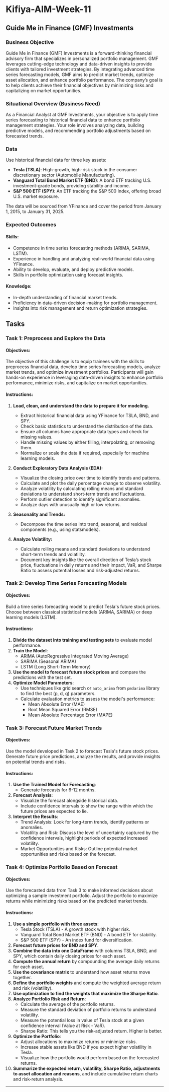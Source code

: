 # Kifiya-AIM-Week-11

## Guide Me in Finance (GMF) Investments

### Business Objective
Guide Me in Finance (GMF) Investments is a forward-thinking financial advisory firm that specializes in personalized portfolio management. GMF leverages cutting-edge technology and data-driven insights to provide clients with tailored investment strategies. By integrating advanced time series forecasting models, GMF aims to predict market trends, optimize asset allocation, and enhance portfolio performance. The company’s goal is to help clients achieve their financial objectives by minimizing risks and capitalizing on market opportunities.

### Situational Overview (Business Need)
As a Financial Analyst at GMF Investments, your objective is to apply time series forecasting to historical financial data to enhance portfolio management strategies. Your role involves analyzing data, building predictive models, and recommending portfolio adjustments based on forecasted trends.

### Data
Use historical financial data for three key assets:
- **Tesla (TSLA)**: High-growth, high-risk stock in the consumer discretionary sector (Automobile Manufacturing).
- **Vanguard Total Bond Market ETF (BND)**: A bond ETF tracking U.S. investment-grade bonds, providing stability and income.
- **S&P 500 ETF (SPY)**: An ETF tracking the S&P 500 Index, offering broad U.S. market exposure.

The data will be sourced from YFinance and cover the period from January 1, 2015, to January 31, 2025.

### Expected Outcomes
#### Skills:
- Competence in time series forecasting methods (ARIMA, SARIMA, LSTM).
- Experience in handling and analyzing real-world financial data using YFinance.
- Ability to develop, evaluate, and deploy predictive models.
- Skills in portfolio optimization using forecast insights.

#### Knowledge:
- In-depth understanding of financial market trends.
- Proficiency in data-driven decision-making for portfolio management.
- Insights into risk management and return optimization strategies.

## Tasks

### Task 1: Preprocess and Explore the Data
#### Objectives:
The objective of this challenge is to equip trainees with the skills to preprocess financial data, develop time series forecasting models, analyze market trends, and optimize investment portfolios. Participants will gain hands-on experience in leveraging data-driven insights to enhance portfolio performance, minimize risks, and capitalize on market opportunities.

#### Instructions:
1. **Load, clean, and understand the data to prepare it for modeling.**
   - Extract historical financial data using YFinance for TSLA, BND, and SPY.
   - Check basic statistics to understand the distribution of the data.
   - Ensure all columns have appropriate data types and check for missing values.
   - Handle missing values by either filling, interpolating, or removing them.
   - Normalize or scale the data if required, especially for machine learning models.

2. **Conduct Exploratory Data Analysis (EDA):**
   - Visualize the closing price over time to identify trends and patterns.
   - Calculate and plot the daily percentage change to observe volatility.
   - Analyze volatility by calculating rolling means and standard deviations to understand short-term trends and fluctuations.
   - Perform outlier detection to identify significant anomalies.
   - Analyze days with unusually high or low returns.

3. **Seasonality and Trends:**
   - Decompose the time series into trend, seasonal, and residual components (e.g., using statsmodels).

4. **Analyze Volatility:**
   - Calculate rolling means and standard deviations to understand short-term trends and volatility.
   - Document key insights like the overall direction of Tesla’s stock price, fluctuations in daily returns and their impact, VaR, and Sharpe Ratio to assess potential losses and risk-adjusted returns.

### Task 2: Develop Time Series Forecasting Models
#### Objectives:
Build a time series forecasting model to predict Tesla's future stock prices. Choose between classical statistical models (ARIMA, SARIMA) or deep learning models (LSTM).

#### Instructions:
1. **Divide the dataset into training and testing sets** to evaluate model performance.
2. **Train the Model**:
   - ARIMA (AutoRegressive Integrated Moving Average)
   - SARIMA (Seasonal ARIMA)
   - LSTM (Long Short-Term Memory)
3. **Use the model to forecast future stock prices** and compare the predictions with the test set.
4. **Optimize Model Parameters**:
   - Use techniques like grid search or `auto_arima` from `pmdarima` library to find the best (p, d, q) parameters.
   - Calculate evaluation metrics to assess the model's performance:
     - Mean Absolute Error (MAE)
     - Root Mean Squared Error (RMSE)
     - Mean Absolute Percentage Error (MAPE)

### Task 3: Forecast Future Market Trends
#### Objectives:
Use the model developed in Task 2 to forecast Tesla's future stock prices. Generate future price predictions, analyze the results, and provide insights on potential trends and risks.

#### Instructions:
1. **Use the Trained Model for Forecasting**:
   - Generate forecasts for 6-12 months.
2. **Forecast Analysis**:
   - Visualize the forecast alongside historical data.
   - Include confidence intervals to show the range within which the future prices are expected to lie.
3. **Interpret the Results**:
   - Trend Analysis: Look for long-term trends, identify patterns or anomalies.
   - Volatility and Risk: Discuss the level of uncertainty captured by the confidence intervals, highlight periods of expected increased volatility.
   - Market Opportunities and Risks: Outline potential market opportunities and risks based on the forecast.

### Task 4: Optimize Portfolio Based on Forecast
#### Objectives:
Use the forecasted data from Task 3 to make informed decisions about optimizing a sample investment portfolio. Adjust the portfolio to maximize returns while minimizing risks based on the predicted market trends.

#### Instructions:
1. **Use a simple portfolio with three assets**:
   - Tesla Stock (TSLA) - A growth stock with higher risk.
   - Vanguard Total Bond Market ETF (BND) - A bond ETF for stability.
   - S&P 500 ETF (SPY) - An index fund for diversification.
2. **Forecast future prices for BND and SPY**.
3. **Combine the data into one DataFrame** with columns TSLA, BND, and SPY, which contain daily closing prices for each asset.
4. **Compute the annual return** by compounding the average daily returns for each asset.
5. **Use the covariance matrix** to understand how asset returns move together.
6. **Define the portfolio weights** and compute the weighted average return and risk (volatility).
7. **Use optimization to find the weights that maximize the Sharpe Ratio**.
8. **Analyze Portfolio Risk and Return**:
   - Calculate the average of the portfolio returns.
   - Measure the standard deviation of portfolio returns to understand volatility.
   - Measure the potential loss in value of Tesla stock at a given confidence interval (Value at Risk - VaR).
   - Sharpe Ratio: This tells you the risk-adjusted return. Higher is better.
9. **Optimize the Portfolio**:
   - Adjust allocations to maximize returns or minimize risks.
   - Increase stable assets like BND if you expect higher volatility in Tesla.
   - Visualize how the portfolio would perform based on the forecasted returns.
10. **Summarize the expected return, volatility, Sharpe Ratio, adjustments to asset allocation and reasons**, and include cumulative return charts and risk-return analysis.

---
